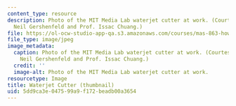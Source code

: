 ```yaml
---
content_type: resource
description: Photo of the MIT Media Lab waterjet cutter at work. (Courtesy of Prof.
  Neil Gershenfeld and Prof. Issac Chuang.)
file: https://ol-ocw-studio-app-qa.s3.amazonaws.com/courses/mas-863-how-to-make-almost-anything-fall-2002/5dd9ca3e047599a9f172beadb00a3654_mas-863f02-th.jpg
file_type: image/jpeg
image_metadata:
  caption: Photo of the MIT Media Lab waterjet cutter at work. (Courtesy of Prof.
    Neil Gershenfeld and Prof. Issac Chuang.)
  credit: ''
  image-alt: Photo of the MIT Media Lab waterjet cutter at work.
resourcetype: Image
title: Waterjet Cutter (thumbnail)
uid: 5dd9ca3e-0475-99a9-f172-beadb00a3654
---
```

